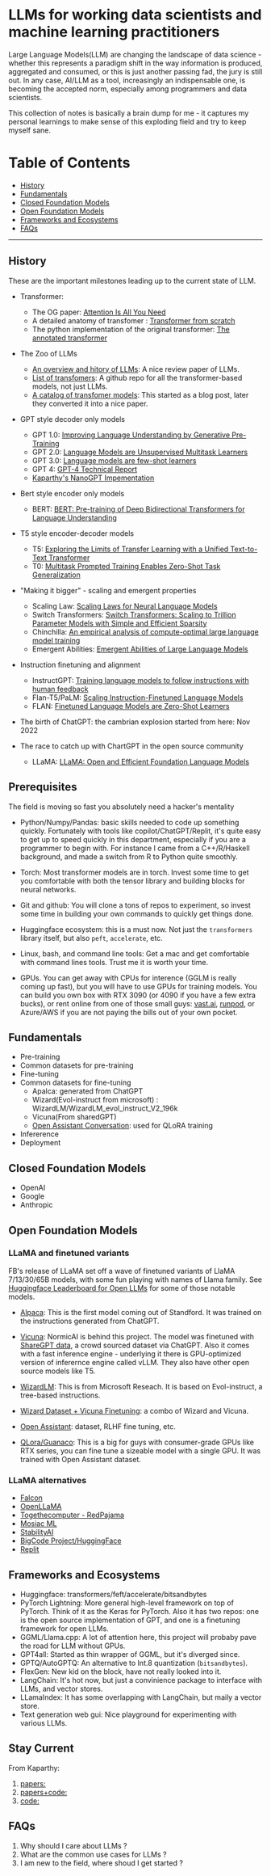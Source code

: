 # LLMs for working data scientists and machine learning practitioners

Large Language Models(LLM) are changing the landscape of data science - whether this represents a paradigm shift in the way information is produced, aggregated and consumed, or this is just another
passing fad, the jury is still out. In any case, AI/LLM as a tool, increasingly an indispensable one, is becoming the accepted norm, especially among programmers and data scientists.

This collection of notes is basically a brain dump for me - it captures my personal learnings to make sense of this exploding field and try to keep myself sane.

# Table of Contents

- [History](#history)
- [Fundamentals](#fundamental)
- [Closed Foundation Models](#closed-foundation-models)
- [Open Foundation Models](#open-foundation-models)
- [Frameworks and Ecosystems](#frameworks-and-ecosystems)
- [FAQs](#faqs)

---

## History

These are the important milestones leading up to the current state of LLM.

- Transformer:
    * The OG paper: [Attention Is All You Need](https://arxiv.org/pdf/1706.03762.pdf)
    * A detailed anatomy of transfomer : [Transformer from scratch](https://e2eml.school/transformers.html)
    * The python implementation of the original transformer: [The annotated transformer](http://nlp.seas.harvard.edu/annotated-transformer/)

- The Zoo of LLMs
    * [An overview and hitory of LLMs](https://arxiv.org/pdf/2302.09419.pdf): A nice review paper of LLMs.
    * [List of transfomers](https://github.com/abacaj/awesome-transformers): A github repo for all the transformer-based models, not just LLMs.
    * [A catalog of transfomer models](https://arxiv.org/pdf/2302.07730.pdf): This started as a blog post, later they converted it into a nice paper.

- GPT style decoder only models
    * GPT 1.0: [Improving Language Understanding by Generative Pre-Training](https://www.cs.ubc.ca/~amuham01/LING530/papers/radford2018improving.pdf)
    * GPT 2.0: [Language Models are Unsupervised Multitask Learners](https://d4mucfpksywv.cloudfront.net/better-language-models/language_models_are_unsupervised_multitask_learners.pdf)
    * GPT 3.0: [Language models are few-shot learners](https://papers.nips.cc/paper/2020/file/1457c0d6bfcb4967418bfb8ac142f64a-Paper.pdf)
    * GPT 4: [GPT-4 Technical Report](https://openai.com/research/gpt-4)
    * [Kaparthy's NanoGPT Impementation](https://github.com/karpathy/nanoGPT)

- Bert style encoder only models 
    * BERT: [BERT: Pre-training of Deep Bidirectional Transformers for Language Understanding](https://aclanthology.org/N19-1423.pdf)

- T5 style encoder-decoder models 
    * T5: [Exploring the Limits of Transfer Learning with a Unified Text-to-Text Transformer](https://jmlr.org/papers/v21/20-074.html)
    * T0: [Multitask Prompted Training Enables Zero-Shot Task Generalization](https://arxiv.org/abs/2110.08207)

- "Making it bigger" - scaling and emergent properties
   * Scaling Law: [Scaling Laws for Neural Language Models](https://arxiv.org/pdf/2001.08361.pdf)   
   * Switch Transformers: [Switch Transformers: Scaling to Trillion Parameter Models with Simple and Efficient Sparsity](https://arxiv.org/pdf/2101.03961.pdf)
   * Chinchilla: [An empirical analysis of compute-optimal large language model training](https://www.deepmind.com/publications/an-empirical-analysis-of-compute-optimal-large-language-model-training)
   * Emergent Abilities: [Emergent Abilities of Large Language Models](https://openreview.net/pdf?id=yzkSU5zdwD)

- Instruction finetuning and alignment
    * InstructGPT: [Training language models to follow instructions with human feedback](https://arxiv.org/pdf/2203.02155.pdf)
    * Flan-T5/PaLM: [Scaling Instruction-Finetuned Language Models](https://arxiv.org/pdf/2210.11416.pdf)
    * FLAN:  [Finetuned Language Models are Zero-Shot Learners](https://openreview.net/forum?id=gEZrGCozdqR)

- The birth of ChatGPT: the cambrian explosion started from here: Nov 2022

- The race to catch up with ChartGPT in the open source community
   * LLaMA: [LLaMA: Open and Efficient Foundation Language Models](https://research.facebook.com/publications/llama-open-and-efficient-foundation-language-models/)

## Prerequisites

The field is moving so fast you absolutely need a hacker's mentality

- Python/Numpy/Pandas: basic skills needed to code up something quickly. Fortunately with tools like copilot/ChatGPT/Replit, it's quite easy to get up to speed quickly in this department, especially if you
are a programmer to begin with. For instance I came from a C++/R/Haskell background, and made a switch from R to Python
quite smoothly.

- Torch: Most transformer models are in torch. Invest some time to get you comfortable with both the tensor
library and building blocks for neural networks.

- Git and github: You will clone a tons of repos to experiment, so invest some time in building your own commands to quickly get things done.

- Huggingface ecosystem: this is a must now. Not just the `transformers` library itself, but also `peft`, 
`accelerate`, etc.

- Linux, bash, and command line tools: Get a mac and get comfortable with command lines tools. Trust me it is worth your time.

- GPUs. You can get away with CPUs for interence (GGLM is really coming up fast), 
  but you will have to use GPUs for training models. You can build you own box
  with RTX 3090 (or 4090 if you have a few extra bucks), or rent online from one of those small guys:
  [vast.ai](https://cloud.vast.ai/), [runpod](https://www.runpod.io/gpu-instance/pricing), or Azure/AWS if
  you are not paying the bills out of your own pocket.

## Fundamentals

- Pre-training
- Common datasets for pre-training
- Fine-tuning
- Common datasets for fine-tuning
    * Apalca: generated from ChatGPT
    * Wizard(Evol-instruct from microsoft) : WizardLM/WizardLM_evol_instruct_V2_196k
    * Vicuna(From sharedGPT) 
    * [Open Assistant Conversation](https://huggingface.co/datasets/OpenAssistant/oasst1): used for QLoRA training
- Infererence
- Deployment

## Closed Foundation Models

- OpenAI
- Google
- Anthropic

## Open Foundation Models

### LLaMA and finetuned variants

FB's release of LLaMA set off a wave of finetuned variants of LlaMA 7/13/30/65B models, with some
fun playing with names of Llama family. See 
[Huggingface Leaderboard for Open LLMs](https://huggingface.co/spaces/HuggingFaceH4/open_llm_leaderboard)
for some of those notable models.

- [Alpaca](https://github.com/tatsu-lab/stanford_alpaca): This is the first model coming out of Standford.
  It was trained on the instructions generated from ChatGPT.

- [Vicuna](https://lmsys.org/): NormicAI is behind this project. The model was finetuned with [ShareGPT data](https://sharegpt.com/), a 
  crowd sourced dataset via ChatGPT. Also it comes with a fast inference engine - underlying it there is 
  GPU-optimized version of inferernce engine called vLLM. They also have other open source models like T5.

- [WizardLM](https://github.com/nlpxucan/WizardLM): This is from Microsoft Reseach. It is based on 
  Evol-instruct, a tree-based instructions.

- [Wizard Dataset + Vicuna Finetuning](https://github.com/melodysdreamj/WizardVicunaLM): a combo of Wizard and Vicuna.

- [Open Assistant](https://github.com/LAION-AI/Open-Assistant): dataset, RLHF fine tuning, etc.

- [QLora/Guanaco](https://github.com/artidoro/qlora): This is a big for guys with consumer-grade GPUs like RTX series,
  you can fine tune a sizeable model with a single GPU. It was trained with Open Assistant dataset.

### LLaMA alternatives

- [Falcon](https://falconllm.tii.ae/)
- [OpenLLaMA](https://github.com/openlm-research/open_llama)
- [Togethecomputer - RedPajama](https://www.together.xyz/blog/redpajama-7b)
- [Mosiac ML](https://github.com/mosaicml/llm-foundry)
- [StabilityAI](https://github.com/Stability-AI/StableLM)
- [BigCode Project/HuggingFace](https://github.com/bigcode-project)
- [Replit](https://github.com/replit/ReplitLM)

## Frameworks and Ecosystems

- Huggingface: transformers/feft/accelerate/bitsandbytes
- PyTorch Lightning: More general high-level framework on top of PyTorch. Think of it as the Keras for PyTorch.
  Also it has two repos: one is the open source implementation of GPT, and one is a finetuning framework for open
  LLMs.
- GGML/Llama.cpp: A lot of attention here, this project will probaby pave the road for LLM without GPUs.
- GPT4all: Started as thin wrapper of GGML, but it's diverged since.
- GPTQ/AutoGPTQ: An alternative to Int.8 quantization (`bitsandbytes`).
- FlexGen: New kid on the block, have not really looked into it.
- LangChain: It's hot now, but just a convinience package to interface with LLMs, and vector stores.
- LLamaIndex: It has some overlapping with LangChain, but maily a vector store.
- Text generation web gui: Nice playground for experimenting with various LLMs. 

## Stay Current 

From Kaparthy: 

1. [papers:](https://papers.labml.ai/papers/weekly)
2. [papers+code:](https://paperswithcode.com)
3. [code:](https://github.com/trending)

## FAQs

1. Why should I care about LLMs ?
2. What are the common use cases for LLMs ?
3. I am new to the field, where shoud I get started ?

